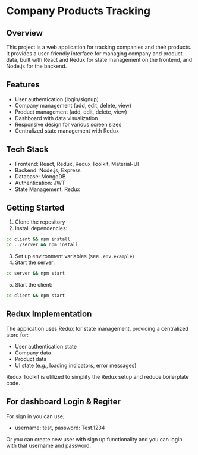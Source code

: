 # Company Products Tracking

## Overview

This project is a web application for tracking companies and their products. It provides a user-friendly interface for managing company and product data, built with React and Redux for state management on the frontend, and Node.js for the backend.

## Features

- User authentication (login/signup)
- Company management (add, edit, delete, view)
- Product management (add, edit, delete, view)
- Dashboard with data visualization
- Responsive design for various screen sizes
- Centralized state management with Redux

## Tech Stack

- Frontend: React, Redux, Redux Toolkit, Material-UI
- Backend: Node.js, Express
- Database: MongoDB
- Authentication: JWT
- State Management: Redux

## Getting Started

1. Clone the repository
2. Install dependencies:

```bash
cd client && npm install
cd ../server && npm install
```

3. Set up environment variables (see `.env.example`)
4. Start the server:

```bash
cd server && npm start
```

5. Start the client:

```bash
cd client && npm start
```

## Redux Implementation

The application uses Redux for state management, providing a centralized store for:

- User authentication state
- Company data
- Product data
- UI state (e.g., loading indicators, error messages)

Redux Toolkit is utilized to simplify the Redux setup and reduce boilerplate code.

## For dashboard Login & Regiter

For sign in you can use;

- username: test, password: Test.1234

Or you can create new user with sign up functionality and you can login with that username and password.
